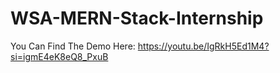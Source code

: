 # WSA-MERN-Stack-Internship

You Can Find The Demo Here: https://youtu.be/IgRkH5Ed1M4?si=igmE4eK8eQ8_PxuB

